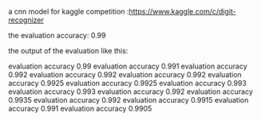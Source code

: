 a cnn model for kaggle competition :https://www.kaggle.com/c/digit-recognizer

the evaluation accuracy: 0.99

the output of the evaluation like this:

evaluation accuracy 0.99
evaluation accuracy 0.991
evaluation accuracy 0.992
evaluation accuracy 0.992
evaluation accuracy 0.992
evaluation accuracy 0.9925
evaluation accuracy 0.9925
evaluation accuracy 0.993
evaluation accuracy 0.993
evaluation accuracy 0.992
evaluation accuracy 0.9935
evaluation accuracy 0.992
evaluation accuracy 0.9915
evaluation accuracy 0.991
evaluation accuracy 0.9905
